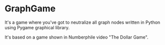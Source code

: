 # GraphGame
It's a game where you've got to neutralize all graph nodes written in Python using Pygame graphical library.

It's based on a game shown in Numberphile video "The Dollar Game".

